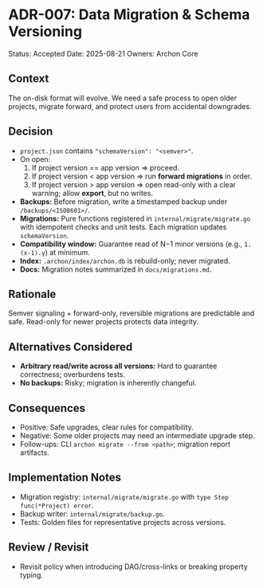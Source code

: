 # ADR-007: Data Migration & Schema Versioning

Status: Accepted
Date: 2025-08-21
Owners: Archon Core

## Context

The on-disk format will evolve. We need a safe process to open older projects, migrate forward, and protect users from accidental downgrades.

## Decision

- `project.json` contains `"schemaVersion": "<semver>"`.
- On open:
  1) If project version == app version ⇒ proceed.
  2) If project version < app version ⇒ run **forward migrations** in order.
  3) If project version > app version ⇒ open read-only with a clear warning; allow **export**, but no writes.
- **Backups:** Before migration, write a timestamped backup under `/backups/<ISO8601>/`.
- **Migrations:** Pure functions registered in `internal/migrate/migrate.go` with idempotent checks and unit tests. Each migration updates `schemaVersion`.
- **Compatibility window:** Guarantee read of N−1 minor versions (e.g., `1.(x-1).y`) at minimum.
- **Index:** `.archon/index/archon.db` is rebuild-only; never migrated.
- **Docs:** Migration notes summarized in `docs/migrations.md`.

## Rationale

Semver signaling + forward-only, reversible migrations are predictable and safe. Read-only for newer projects protects data integrity.

## Alternatives Considered

- **Arbitrary read/write across all versions:** Hard to guarantee correctness; overburdens tests.
- **No backups:** Risky; migration is inherently changeful.

## Consequences

- Positive: Safe upgrades, clear rules for compatibility.
- Negative: Some older projects may need an intermediate upgrade step.
- Follow-ups: CLI `archon migrate --from <path>`; migration report artifacts.

## Implementation Notes

- Migration registry: `internal/migrate/migrate.go` with `type Step func(*Project) error`.
- Backup writer: `internal/migrate/backup.go`.
- Tests: Golden files for representative projects across versions.

## Review / Revisit

- Revisit policy when introducing DAG/cross-links or breaking property typing.
